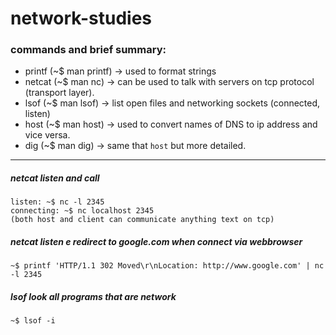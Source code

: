 # network-studies

### commands and brief summary:
- printf (~$ man printf) -> used to format strings
- netcat (~$ man nc) ->  can be used to talk with servers on tcp protocol (transport layer).
- lsof (~$ man lsof) -> list open files and networking sockets (connected, listen)
- host (~$ man host) -> used to convert names of DNS to ip address and vice versa.
- dig (~$ man dig) -> same that `host` but more detailed.

----

##### netcat listen and call
`listen: ~$ nc -l 2345`\
`connecting: ~$ nc localhost 2345`\
`(both host and client can communicate anything text on tcp)`

##### netcat listen e redirect to google.com when connect via webbrowser
`~$ printf 'HTTP/1.1 302 Moved\r\nLocation: http://www.google.com' | nc -l 2345`

##### lsof look all programs that are network
`~$ lsof -i`
